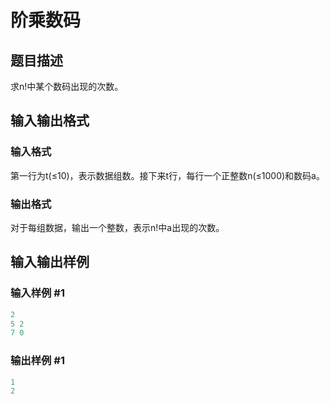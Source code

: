 # 阶乘数码

## 题目描述

求n!中某个数码出现的次数。

## 输入输出格式

### 输入格式

第一行为t(≤10)，表示数据组数。接下来t行，每行一个正整数n(≤1000)和数码a。

### 输出格式

对于每组数据，输出一个整数，表示n!中a出现的次数。

## 输入输出样例

### 输入样例 #1

```cpp
2
5 2
7 0
```


### 输出样例 #1

```cpp
1
2
```



